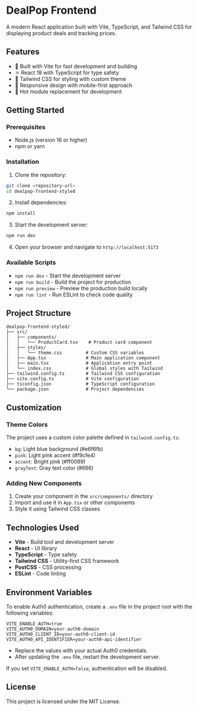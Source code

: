# DealPop Frontend

A modern React application built with Vite, TypeScript, and Tailwind CSS for displaying product deals and tracking prices.

## Features

- 🚀 Built with Vite for fast development and building
- ⚛️ React 18 with TypeScript for type safety
- 🎨 Tailwind CSS for styling with custom theme
- 📱 Responsive design with mobile-first approach
- 🔄 Hot module replacement for development

## Getting Started

### Prerequisites

- Node.js (version 16 or higher)
- npm or yarn

### Installation

1. Clone the repository:
```bash
git clone <repository-url>
cd dealpop-frontend-styled
```

2. Install dependencies:
```bash
npm install
```

3. Start the development server:
```bash
npm run dev
```

4. Open your browser and navigate to `http://localhost:5173`

### Available Scripts

- `npm run dev` - Start the development server
- `npm run build` - Build the project for production
- `npm run preview` - Preview the production build locally
- `npm run lint` - Run ESLint to check code quality

## Project Structure

```
dealpop-frontend-styled/
├── src/
│   ├── components/
│   │   └── ProductCard.tsx    # Product card component
│   ├── styles/
│   │   └── theme.css         # Custom CSS variables
│   ├── App.tsx               # Main application component
│   ├── main.tsx              # Application entry point
│   └── index.css             # Global styles with Tailwind
├── tailwind.config.ts        # Tailwind CSS configuration
├── vite.config.ts            # Vite configuration
├── tsconfig.json             # TypeScript configuration
└── package.json              # Project dependencies
```

## Customization

### Theme Colors

The project uses a custom color palette defined in `tailwind.config.ts`:

- `bg`: Light blue background (#e6f6fb)
- `pink`: Light pink accent (#f9cfe4)
- `accent`: Bright pink (#ff0099)
- `grayText`: Gray text color (#666)

### Adding New Components

1. Create your component in the `src/components/` directory
2. Import and use it in `App.tsx` or other components
3. Style it using Tailwind CSS classes

## Technologies Used

- **Vite** - Build tool and development server
- **React** - UI library
- **TypeScript** - Type safety
- **Tailwind CSS** - Utility-first CSS framework
- **PostCSS** - CSS processing
- **ESLint** - Code linting

## Environment Variables

To enable Auth0 authentication, create a `.env` file in the project root with the following variables:

```env
VITE_ENABLE_AUTH=true
VITE_AUTH0_DOMAIN=your-auth0-domain
VITE_AUTH0_CLIENT_ID=your-auth0-client-id
VITE_AUTH0_API_IDENTIFIER=your-auth0-api-identifier
```

- Replace the values with your actual Auth0 credentials.
- After updating the `.env` file, restart the development server.

If you set `VITE_ENABLE_AUTH=false`, authentication will be disabled.

## License

This project is licensed under the MIT License. 